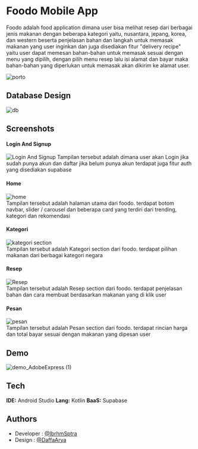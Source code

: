 
# Foodo Mobile App

Foodo adalah food application dimana user bisa melihat resep dari berbagai jenis makanan dengan beberapa kategori yaitu, nusantara, jepang, korea, dan western beserta penjelasan bahan dan langkah untuk memasak makanan yang user inginkan dan juga disediakan fitur "delivery recipe" yaitu user dapat memesan bahan-bahan untuk memasak sesuai dengan menu yang dipilih, dengan pilih menu resep lalu isi alamat dan bayar maka bahan-bahan yang diperlukan untuk memasak akan dikirim ke alamat user.


![porto](https://github.com/IbrhmSptra/Foodo/assets/102981991/0272299f-1065-4465-90e2-57311f817fc3)


## Database Design

![db](https://i.postimg.cc/QNmF6B7M/db.png)
## Screenshots

#### Login And Signup
![Login And Signup](https://i.postimg.cc/RZFvZx7T/Login-Signup.png)
Tampilan tersebut adalah dimana user akan Login jika sudah punya akun dan daftar jika belum punya akun terdapat juga fitur auth yang disediakan supabase

#### Home
![home](https://i.postimg.cc/TPxh0YBJ/homepage.png)<br />
Tampilan tersebut adalah halaman utama dari foodo. terdapat botom navbar, slider / carousel dan beberapa card yang terdiri dari trending, kategori dan rekomendasi

#### Kategori
![kategori section](https://i.postimg.cc/bwmkZnZ2/kategorisection.png)<br />
Tampilan tersebut adalah Kategori section dari foodo. terdapat pilihan makanan dari berbagai kategori negara

#### Resep
![Resep](https://i.postimg.cc/PqZXgsnr/resep.png)<br />
Tampilan tersebut adalah Resep section dari foodo. terdapat penjelasan bahan dan cara membuat berdasarkan makanan yang di klik user

#### Pesan
![pesan](https://i.postimg.cc/T2NzJ7Bk/pesan.png)<br />
Tampilan tersebut adalah Pesan section dari foodo. terdapat rincian harga dan total bayar sesuai dengan makanan yang dipesan user



## Demo
![demo_AdobeExpress (1)](https://user-images.githubusercontent.com/102981991/233836650-3f3b000a-8c33-4070-8f2e-56a42f25e706.gif)



## Tech

**IDE:** Android Studio
**Lang:** Kotlin
**BaaS:** Supabase

## Authors

- Developer : [@IbrhmSptra](https://www.github.com/IbrhmSptra)
- Design : [@DaffaArya](https://www.instagram.com/daffa_rya/)
